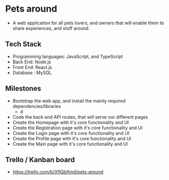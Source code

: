 # Pets around
- A web application for all pets lovers, and owners that will enable them to share experiences, and stuff around. 

## Tech Stack
- Programming languages: JavaScript, and TypeScript
- Back End: Node.js
- Front End: React.js
- Database : MySQL

## Milestones
- Bootstrap the web app, and install the mainly required dependencies/libraries
  - d
- Code the back end API routes, that will serve our different pages
- Create the Homepage with it's core functionality and UI
- Create the Registration page with it's core functionality and UI
- Create the Login page with it's core functionality and UI
- Create the Profile page with it's core functionality and UI
- Create the Main page with it's core functionality and UI

## Trello / Kanban board
- https://trello.com/b/XflQbXmd/pets-around
